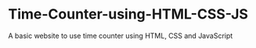 # Time-Counter-using-HTML-CSS-JS
A basic website to use time counter using HTML, CSS and JavaScript

